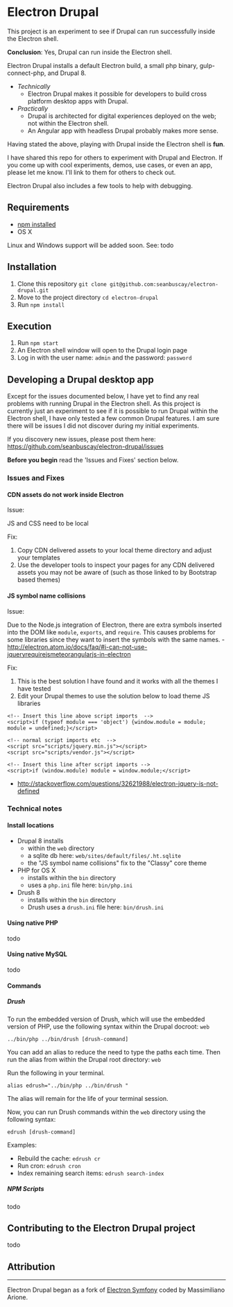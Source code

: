 # Electron Drupal

This project is an experiment to see if Drupal can run successfully inside the Electron shell.  

**Conclusion**: Yes, Drupal can run inside the Electron shell.

Electron Drupal installs a default Electron build, a small php binary, gulp-connect-php, and Drupal 8.

- *Technically*
  - Electron Drupal makes it possible for developers to build cross platform desktop apps with Drupal.  
- *Practically*
  - Drupal is architected for digital experiences deployed on the web; not within the Electron shell.  
  - An Angular app with headless Drupal probably makes more sense.

Having stated the above, playing with Drupal inside the Electron shell is **fun**.  

I have shared this repo for others to experiment with Drupal and Electron.  If you come up with cool experiments, demos, use cases, or even an app, please let me know.  I'll link to them for others to check out.  

Electron Drupal also includes a few tools to help with debugging.

## Requirements

- [npm installed](https://docs.npmjs.com/getting-started/installing-node)
- OS X

Linux and Windows support will be added soon. See: todo

## Installation

1. Clone this repository `git clone git@github.com:seanbuscay/electron-drupal.git`
1. Move to the project directory `cd electron-drupal`
1. Run `npm install`

## Execution

1. Run `npm start`
1. An Electron shell window will open to the Drupal login page
1. Log in with the user name: `admin` and the password: `password`

## Developing a Drupal desktop app

Except for the issues documented below, I have yet to find any real problems with running Drupal in the Electron shell. As this project is currently just an experiment to see if it is possible to run Drupal within the Electron shell, I have only tested a few common Drupal features. I am sure there will be issues I did not discover during my initial experiments.  

If you discovery new issues, please post them here: https://github.com/seanbuscay/electron-drupal/issues

**Before you begin** read the 'Issues and Fixes' section below.

### Issues and Fixes

#### CDN assets do not work inside Electron

Issue:

JS and CSS need to be local

Fix:

1. Copy CDN delivered assets to your local theme directory and adjust your templates
2. Use the developer tools to inspect your pages for any CDN delivered assets you may not be aware of (such as those linked to by Bootstrap based themes)

#### JS symbol name collisions

Issue:

Due to the Node.js integration of Electron, there are extra symbols inserted into the DOM like `module`, `exports`, and `require`. This causes problems for some libraries since they want to insert the symbols with the same names. - http://electron.atom.io/docs/faq/#i-can-not-use-jqueryrequirejsmeteorangularjs-in-electron

Fix:

1. This is the best solution I have found and it works with all the themes I have tested
1. Edit your Drupal themes to use the solution below to load theme JS libraries

```````````
<!-- Insert this line above script imports  -->
<script>if (typeof module === 'object') {window.module = module; module = undefined;}</script>

<!-- normal script imports etc  -->
<script src="scripts/jquery.min.js"></script>    
<script src="scripts/vendor.js"></script>    

<!-- Insert this line after script imports -->
<script>if (window.module) module = window.module;</script>
```````````
- http://stackoverflow.com/questions/32621988/electron-jquery-is-not-defined

### Technical notes

#### Install locations

- Drupal 8 installs
  - within the `web` directory
  - a sqlite db here: `web/sites/default/files/.ht.sqlite`
  - the "JS symbol name collisions" fix to the "Classy" core theme
- PHP for OS X
  - installs within the `bin` directory
  - uses a `php.ini` file here: `bin/php.ini`
- Drush 8
  - installs within the `bin` directory
  - Drush uses a `drush.ini` file here: `bin/drush.ini`

#### Using native PHP

todo

#### Using native MySQL

todo

#### Commands

##### Drush

To run the embedded version of Drush, which will use the embedded version of PHP, use the following syntax within the Drupal docroot: `web`

```
../bin/php ../bin/drush [drush-command]
```

You can add an alias to reduce the need to type the paths each time.  Then run the alias from within the Drupal root directory: `web`

Run the following in your terminal.

```
alias edrush="../bin/php ../bin/drush "
```

The alias will remain for the life of your terminal session.

Now, you can run Drush commands within the `web` directory using the following syntax:  

```
edrush [drush-command]
```

Examples:

- Rebuild the cache: `edrush cr`
- Run cron: `edrush cron`
- Index remaining search items: `edrush search-index`


##### NPM Scripts

todo

## Contributing to the Electron Drupal project

todo

## Attribution
---------
Electron Drupal began as a fork of [Electron Symfony](https://github.com/garak/electron-symfony) coded by Massimiliano Arione.
